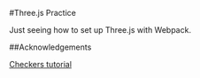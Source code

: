 #Three.js Practice

Just seeing how to set up Three.js with Webpack.


##Acknowledgements

[Checkers tutorial](https://www.osd.net/blog/web-development/3d-board-game-in-a-browser-using-webgl-and-three-js-part-2/)